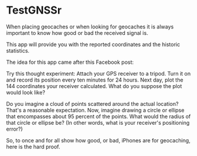 # TestGNSSr

When placing geocaches or when looking for geocaches it is always
important to know how good or bad the received signal is.

This app will provide you with the reported coordinates and the
historic statistics.

The idea for this app came after this Facebook post:

Try this thought experiment: Attach your GPS receiver to a tripod.
Turn it on and record its position every ten minutes for 24 hours.
Next day, plot the 144 coordinates your receiver calculated. What
do you suppose the plot would look like?

Do you imagine a cloud of points scattered around the actual location?
That's a reasonable expectation. Now, imagine drawing a circle or
ellipse that encompasses about 95 percent of the points. What would
the radius of that circle or ellipse be? (In other words, what is
your receiver's positioning error?)

So, to once and for all show how good, or bad, iPhones are for
geocaching, here is the hard proof.
